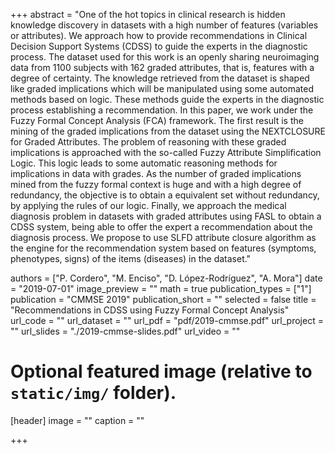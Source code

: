 +++
abstract = "One of the hot topics in  clinical research is  hidden knowledge discovery  in datasets with a high number of features (variables or attributes). We approach how to provide recommendations in Clinical Decision Support Systems (CDSS) to guide the experts in the diagnostic process. The dataset used for this work is an openly sharing neuroimaging data from 1100 subjects with 162 graded attributes, that is, features with a degree of certainty. The knowledge retrieved from the dataset is shaped like graded implications which will be manipulated using  some automated methods based on logic. These methods guide the experts in the diagnostic process  establishing a recommendation. In this paper, we work under the Fuzzy Formal Concept Analysis (FCA) framework. The first result is the mining of the graded implications from the dataset using the NEXTCLOSURE for Graded Attributes. The problem of reasoning with these graded implications is approached with  the so-called  Fuzzy Attribute Simplification Logic. This logic leads to some automatic reasoning methods for implications in data with grades. As the number of graded implications mined from the fuzzy formal context is huge and with a high degree of redundancy, the objective is to obtain a equivalent set without redundancy, by applying the rules of our logic.  Finally, we approach the medical diagnosis problem in datasets with graded attributes using FASL to obtain a CDSS system, being able to offer the expert a recommendation about the diagnosis process.  We propose to use SLFD attribute closure algorithm as the engine for the recommendation system based on features (symptoms, phenotypes, signs) of the items (diseases) in the dataset."

authors = ["P. Cordero", "M. Enciso", "D. López-Rodríguez", "A. Mora"]
date = "2019-07-01"
image_preview = ""
math = true
publication_types = ["1"]
publication = "CMMSE 2019"
publication_short = ""
selected = false
title = "Recommendations in CDSS using Fuzzy Formal Concept Analysis"
url_code = ""
url_dataset = ""
url_pdf = "pdf/2019-cmmse.pdf"
url_project = ""
url_slides = "./2019-cmmse-slides.pdf"
url_video = ""


# Optional featured image (relative to `static/img/` folder).
[header]
image = ""
caption = ""

+++
